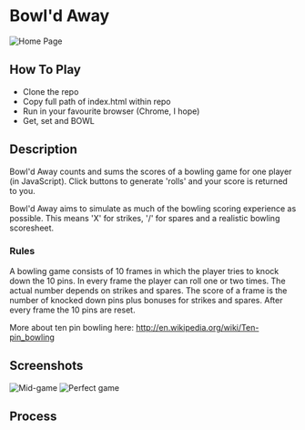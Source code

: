 
Bowl'd Away
=================

![Home Page](http://imgur.com/L2UI3dy.png)

## How To Play

* Clone the repo
* Copy full path of index.html within repo
* Run in your favourite browser (Chrome, I hope)
* Get, set and BOWL

## Description

Bowl'd Away counts and sums the scores of a bowling game for one player (in JavaScript). Click buttons to generate 'rolls' and your score is returned to you.

Bowl'd Away aims to simulate as much of the bowling scoring experience as possible. This means 'X' for strikes, '/' for spares and a realistic bowling scoresheet.

### Rules

A bowling game consists of 10 frames in which the player tries to knock down the 10 pins. In every frame the player can roll one or two times. The actual number depends on strikes and spares. The score of a frame is the number of knocked down pins plus bonuses for strikes and spares. After every frame the 10 pins are reset.

More about ten pin bowling here: http://en.wikipedia.org/wiki/Ten-pin_bowling


## Screenshots

![Mid-game](http://imgur.com/p2xsS7Q.png)
![Perfect game](http://imgur.com/zu7MCb2.png)

## Process

